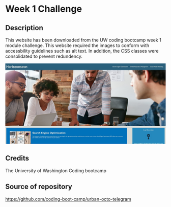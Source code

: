 # Week 1 Challenge

## Description

This website has been downloaded from the UW coding bootcamp week 1 module challenge. This website required the images to conform with accessbility guidelines such as alt text. In addition, the CSS classes were consolidated to prevent redundency.

![alt text](https://github.com/SidneyBasa/web-marketing-office2/blob/main/assets/images/screenshot.jpg?raw=true)

## Credits

The University of Washington Coding bootcamp

## Source of repository

https://github.com/coding-boot-camp/urban-octo-telegram
